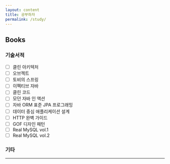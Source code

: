 ```yaml
---
layout: content
title: 공부하자
permalink: /study/
---
```


## Books
### 기술서적
- [ ] 클린 아키텍처
- [ ] 오브젝트
- [ ] 토비의 스프링
- [ ] 이펙티브 자바
- [ ] 클린 코드
- [ ] 모던 자바 인 액션 
- [ ] 자바 ORM 표준 JPA 프로그래밍
- [ ] 데이터 중심 애플리케이션 설계
- [ ] HTTP 완벽 가이드
- [ ] GOF 디자인 패턴
- [ ] Real MySQL vol.1
- [ ] Real MySQL vol.2

### 기타

----
